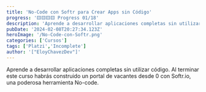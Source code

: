 ```yaml
---
title: 'No-Code con Softr para Crear Apps sin Código'
progress: '🟨🟨🟨🟨 Progress 01/18'
description: 'Aprende a desarrollar aplicaciones completas sin utilizar código.'
pubDate: '2024-02-08T20:27:34.123Z'
heroImage: '/No-Code-con-Softr.png'
categories: ['Cursos']
tags: ['Platzi','Incomplete']
author: '["EloyChavezDev"]'
---
```

Aprende a desarrollar aplicaciones completas sin utilizar código. 
Al terminar este curso habrás construido un portal de vacantes desde 0 con Softr.io, una poderosa herramienta No-code.